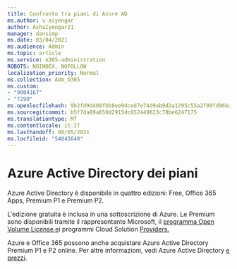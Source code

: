 ```yaml
---
title: Confronto tra piani di Azure AD
ms.author: v-aiyengar
author: AshaIyengar21
manager: dansimp
ms.date: 03/04/2021
ms.audience: Admin
ms.topic: article
ms.service: o365-administration
ROBOTS: NOINDEX, NOFOLLOW
localization_priority: Normal
ms.collection: Adm_O365
ms.custom:
- "9004167"
- "7299"
ms.openlocfilehash: 9b2fd9d408fbb8ee9dced7e74d9ab9d2a1295c55a2f09fd96ba75eef153138d2
ms.sourcegitcommit: b5f7da89a650d2915dc652449623c78be6247175
ms.translationtype: MT
ms.contentlocale: it-IT
ms.lasthandoff: 08/05/2021
ms.locfileid: "54045640"
---
```

# <a name="azure-active-directory-plans-comparison"></a>Azure Active Directory dei piani

Azure Active Directory è disponibile in quattro edizioni: Free, Office 365 Apps, Premium P1 e Premium P2.

L'edizione gratuita è inclusa in una sottoscrizione di Azure. Le Premium sono disponibili tramite il rappresentante Microsoft, il [programma Open Volume License e](https://go.microsoft.com/fwlink/?linkid=2110873)i programmi Cloud Solution [Providers.](https://go.microsoft.com/fwlink/?LinkId=614968&clcid=0x409)

Azure e Office 365 possono anche acquistare Azure Active Directory Premium P1 e P2 online. Per altre informazioni, vedi Azure Active Directory [e prezzi](https://go.microsoft.com/fwlink/?linkid=2081447).
